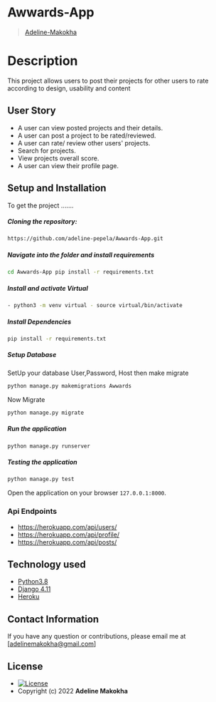# Awwards-App

>[Adeline-Makokha](https://github.com/adeline-pepela)  
  
# Description  
This project allows users to post their projects for other users to rate according to design, usability and content 



 
## User Story  
  
* A user can view posted projects and their details.  
* A user can post a project to be rated/reviewed. 
* A user can rate/ review other users' projects.  
* Search for projects.  
* View projects overall score.
* A user can view their profile page.  
  

  
## Setup and Installation  
To get the project .......  
  
##### Cloning the repository:  
 ```bash 
 https://github.com/adeline-pepela/Awwards-App.git 
```
##### Navigate into the folder and install requirements  
 ```bash 
cd Awwards-App pip install -r requirements.txt 
```
##### Install and activate Virtual  
 ```bash 
- python3 -m venv virtual - source virtual/bin/activate  
```  
##### Install Dependencies  
 ```bash 
 pip install -r requirements.txt 
```  
 ##### Setup Database  
  SetUp your database User,Password, Host then make migrate  
 ```bash 
python manage.py makemigrations Awwards
 ``` 
 Now Migrate  
 ```bash 
 python manage.py migrate 
```
##### Run the application  
 ```bash 
 python manage.py runserver 
``` 
##### Testing the application  
 ```bash 
 python manage.py test 
```
Open the application on your browser `127.0.0.1:8000`.  
  
 ### Api Endpoints
 * https://herokuapp.com/api/users/
 * https://herokuapp.com/api/profile/
 * https://herokuapp.com/api/posts/
 
 
## Technology used  
  
* [Python3.8](https://www.python.org/)  
* [Django 4.11](https://docs.djangoproject.com/en/2.2/)  
* [Heroku](https://heroku.com)  
  
  
  
<!-- ## Known Bugs  
* There are no known bugs currently but pull requests are allowed incase you spot a bug   -->
  
## Contact Information   
If you have any question or contributions, please email me at [adelinemakokha@gmail.com]  

  

## License 

* [![License](https://img.shields.io/packagist/l/loopline-systems/closeio-api-wrapper.svg)](https://github.com/adeline-pepela/Awwards-App/blob/master/LICENSE)  
* Copyright (c) 2022 **Adeline Makokha**